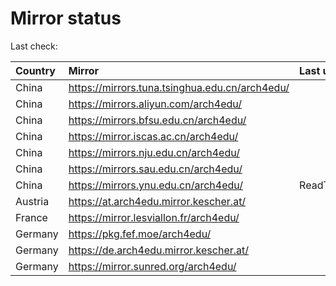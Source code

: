 <script src="./time.js"></script>
# Mirror status
Last check: <script type="text/javascript">localize(1696533226.183926);</script>

|Country|Mirror|Last update|
|:------|:-----|:----------|
|China|https://mirrors.tuna.tsinghua.edu.cn/arch4edu/|<script type="text/javascript">localize(1696487778);</script>|
|China|https://mirrors.aliyun.com/arch4edu/|<script type="text/javascript">localize(1696487778);</script>|
|China|https://mirrors.bfsu.edu.cn/arch4edu/|<script type="text/javascript">localize(1696487778);</script>|
|China|https://mirror.iscas.ac.cn/arch4edu/|<script type="text/javascript">localize(1696487778);</script>|
|China|https://mirrors.nju.edu.cn/arch4edu/|<script type="text/javascript">localize(1696444335);</script>|
|China|https://mirrors.sau.edu.cn/arch4edu/|<script type="text/javascript">localize(1696487778);</script>|
|China|https://mirrors.ynu.edu.cn/arch4edu/|ReadTimeout|
|Austria|https://at.arch4edu.mirror.kescher.at/|<script type="text/javascript">localize(1696531228);</script>|
|France|https://mirror.lesviallon.fr/arch4edu/|<script type="text/javascript">localize(1696487778);</script>|
|Germany|https://pkg.fef.moe/arch4edu/|<script type="text/javascript">localize(1696531228);</script>|
|Germany|https://de.arch4edu.mirror.kescher.at/|<script type="text/javascript">localize(1696531228);</script>|
|Germany|https://mirror.sunred.org/arch4edu/|<script type="text/javascript">localize(1696531228);</script>|

<script src="./tablefilter/tablefilter.js"></script>
<script src="./table.js"></script>